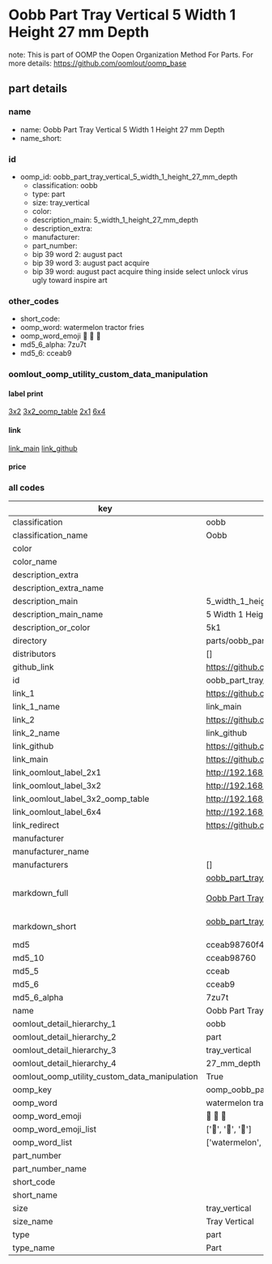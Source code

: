 # Oobb Part Tray Vertical 5 Width 1 Height 27 mm Depth  

note: This is part of OOMP the Oopen Organization Method For Parts. For more details: https://github.com/oomlout/oomp_base

##  part details
  







### name
* name: Oobb Part Tray Vertical 5 Width 1 Height 27 mm Depth
* name_short: 
### id
* oomp_id: oobb_part_tray_vertical_5_width_1_height_27_mm_depth
  * classification: oobb
  * type: part
  * size: tray_vertical
  * color: 
  * description_main: 5_width_1_height_27_mm_depth
  * description_extra: 
  * manufacturer: 
  * part_number: 
  * bip 39 word 2: august pact
  * bip 39 word 3: august pact acquire
  * bip 39 word: august pact acquire thing inside select unlock virus ugly toward inspire art

### other_codes
* short_code: 
* oomp_word: watermelon tractor fries
* oomp_word_emoji :watermelon: :tractor: :fries:
* md5_6_alpha: 7zu7t
* md5_6: cceab9






### oomlout_oomp_utility_custom_data_manipulation
#### label print
[3x2](http://192.168.1.245:1112/?label=oomp%207zu7t)
[3x2_oomp_table](http://192.168.1.108:1112/?label=oomp%207zu7t)
[2x1](http://192.168.1.242:1112/?label=oomp%207zu7t)
[6x4](http://192.168.1.55:1112/?label=oomp%207zu7t)    

#### link

[link_main](https://github.com/oomlout/oomlout_oomp_version_1_messy/tree/main/parts/oobb_part_tray_vertical_5_width_1_height_27_mm_depth) [link_github](https://github.com/oomlout/oomlout_oomp_version_1_messy/tree/main/parts/oobb_part_tray_vertical_5_width_1_height_27_mm_depth)                             

#### price







### all codes 
| key | value |  
| --- | --- |  
| classification | oobb |  
| classification_name | Oobb |  
| color |  |  
| color_name |  |  
| description_extra |  |  
| description_extra_name |  |  
| description_main | 5_width_1_height_27_mm_depth |  
| description_main_name | 5 Width 1 Height 27 mm Depth |  
| description_or_color | 5k1 |  
| directory | parts/oobb_part_tray_vertical_5_width_1_height_27_mm_depth |  
| distributors | [] |  
| github_link | https://github.com/oomlout/oomlout_oomp_part_src/tree/main/parts/oobb_part_tray_vertical_5_width_1_height_27_mm_depth |  
| id | oobb_part_tray_vertical_5_width_1_height_27_mm_depth |  
| link_1 | https://github.com/oomlout/oomlout_oomp_version_1_messy/tree/main/parts/oobb_part_tray_vertical_5_width_1_height_27_mm_depth |  
| link_1_name | link_main |  
| link_2 | https://github.com/oomlout/oomlout_oomp_version_1_messy/tree/main/parts/oobb_part_tray_vertical_5_width_1_height_27_mm_depth |  
| link_2_name | link_github |  
| link_github | https://github.com/oomlout/oomlout_oomp_version_1_messy/tree/main/parts/oobb_part_tray_vertical_5_width_1_height_27_mm_depth |  
| link_main | https://github.com/oomlout/oomlout_oomp_version_1_messy/tree/main/parts/oobb_part_tray_vertical_5_width_1_height_27_mm_depth |  
| link_oomlout_label_2x1 | http://192.168.1.242:1112/?label=oomp%207zu7t |  
| link_oomlout_label_3x2 | http://192.168.1.245:1112/?label=oomp%207zu7t |  
| link_oomlout_label_3x2_oomp_table | http://192.168.1.108:1112/?label=oomp%207zu7t |  
| link_oomlout_label_6x4 | http://192.168.1.55:1112/?label=oomp%207zu7t |  
| link_redirect | https://github.com/oomlout/oomlout_oomp_version_1_messy/tree/main/parts/oobb_part_tray_vertical_5_width_1_height_27_mm_depth |  
| manufacturer |  |  
| manufacturer_name |  |  
| manufacturers | [] |  
| markdown_full | [oobb_part_tray_vertical_5_width_1_height_27_mm_depth](none)<br>[](none)<br>[Oobb Part Tray Vertical 5 Width 1 Height 27 Mm Depth](none)<br><br> |  
| markdown_short | [oobb_part_tray_vertical_5_width_1_height_27_mm_depth](none)<br><br> |  
| md5 | cceab98760f49dc30d3a9e0a0467a879 |  
| md5_10 | cceab98760 |  
| md5_5 | cceab |  
| md5_6 | cceab9 |  
| md5_6_alpha | 7zu7t |  
| name | Oobb Part Tray Vertical 5 Width 1 Height 27 mm Depth |  
| oomlout_detail_hierarchy_1 | oobb |  
| oomlout_detail_hierarchy_2 | part |  
| oomlout_detail_hierarchy_3 | tray_vertical |  
| oomlout_detail_hierarchy_4 | 27_mm_depth |  
| oomlout_oomp_utility_custom_data_manipulation | True |  
| oomp_key | oomp_oobb_part_tray_vertical_5_width_1_height_27_mm_depth |  
| oomp_word | watermelon tractor fries |  
| oomp_word_emoji | :watermelon: :tractor: :fries: |  
| oomp_word_emoji_list | [':watermelon:', ':tractor:', ':fries:'] |  
| oomp_word_list | ['watermelon', 'tractor', 'fries'] |  
| part_number |  |  
| part_number_name |  |  
| short_code |  |  
| short_name |  |  
| size | tray_vertical |  
| size_name | Tray Vertical |  
| type | part |  
| type_name | Part |  
